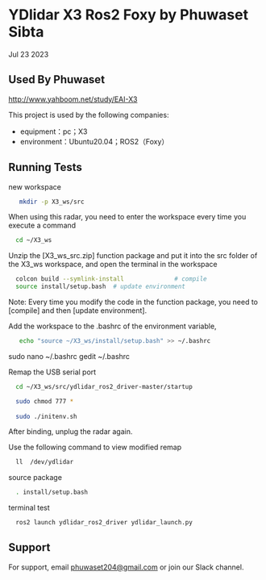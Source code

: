 
# YDlidar X3 Ros2 Foxy by Phuwaset Sibta

Jul 23 2023


## Used By Phuwaset 
http://www.yahboom.net/study/EAI-X3

This project is used by the following companies:

- equipment：pc；X3
- environment：Ubuntu20.04；ROS2（Foxy）


## Running Tests

new workspace

```bash
   mkdir -p X3_ws/src
```


When using this radar, you need to enter the workspace every time you execute a command

```bash
  cd ~/X3_ws
```

Unzip the [X3_ws_src.zip] function package and put it into the src folder of the X3_ws workspace, and open the terminal in the workspace

```bash
  colcon build --symlink-install              # compile
  source install/setup.bash  # update environment
```

Note: Every time you modify the code in the function package, you need to [compile] and then [update environment].

Add the workspace to the .bashrc of the environment variable,

```bash
   echo "source ~/X3_ws/install/setup.bash" >> ~/.bashrc
```
sudo nano ~/.bashrc
gedit ~/.bashrc

Remap the USB serial port

```bash
  cd ~/X3_ws/src/ydlidar_ros2_driver-master/startup

  sudo chmod 777 *
  
  sudo ./initenv.sh
```

After binding, unplug the radar again.

Use the following command to view modified remap

```bash
  ll  /dev/ydlidar
```
source package

```bash
  . install/setup.bash
```
terminal test

```bash
  ros2 launch ydlidar_ros2_driver ydlidar_launch.py
```

## Support

For support, email phuwaset204@gmail.com or join our Slack channel.

